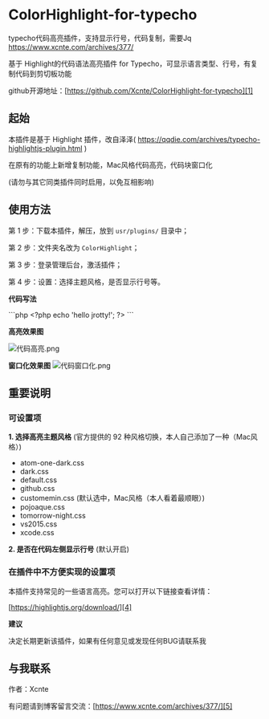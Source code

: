 # ColorHighlight-for-typecho
typecho代码高亮插件，支持显示行号，代码复制，需要Jq https://www.xcnte.com/archives/377/

基于 Highlight的代码语法高亮插件 for Typecho，可显示语言类型、行号，有复制代码到剪切板功能

github开源地址：[https://github.com/Xcnte/ColorHighlight-for-typecho][1]

## 起始

本插件是基于 Highlight 插件，改自泽泽( https://qqdie.com/archives/typecho-highlightjs-plugin.html )

在原有的功能上新增复制功能，Mac风格代码高亮，代码块窗口化

(请勿与其它同类插件同时启用，以免互相影响)


## 使用方法

第 1 步：下载本插件，解压，放到 `usr/plugins/` 目录中；

第 2 步：文件夹名改为 `ColorHighlight`；

第 3 步：登录管理后台，激活插件；

第 4 步：设置：选择主题风格，是否显示行号等。

**代码写法**

\```php
\<?php echo 'hello jrotty!'; ?>
\```


**高亮效果图**

![代码高亮.png][3]

**窗口化效果图**
![代码窗口化.png][6]

## 重要说明

### 可设置项

**1. 选择高亮主题风格** (官方提供的 92 种风格切换，本人自己添加了一种（Mac风格）)

- atom-one-dark.css
- dark.css
- default.css
- github.css
- customemin.css (默认选中，Mac风格（本人看着最顺眼）)
- pojoaque.css
- tomorrow-night.css
- vs2015.css
- xcode.css

**2. 是否在代码左侧显示行号** (默认开启)

### 在插件中不方便实现的设置项

本插件支持常见的一些语言高亮。您可以打开以下链接查看详情：

[https://highlightjs.org/download/][4]


**建议**

决定长期更新该插件，如果有任何意见或发现任何BUG请联系我

## 与我联系

作者：Xcnte

有问题请到博客留言交流：[https://www.xcnte.com/archives/377/][5]


  [1]: https://github.com/Xcnte/ColorHighlight-for-typecho
  [3]: https://ws4.sinaimg.cn/large/006Xmmmgly1g0bvlwxnrkj30l10ivjsb.jpg
  [4]: https://highlightjs.org/download/
  [5]: https://www.xcnte.com/archives/377/
  [6]: https://ws4.sinaimg.cn/large/006Xmmmgly1g0bvmkyoztj319w0na795.jpg
